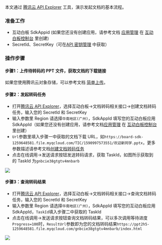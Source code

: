 本文通过 [腾讯云 API Explorer](https://console.cloud.tencent.com/api/explorer?Product=tiw&Version=2019-09-19&Action=CreateTranscode&SignVersion=) 工具，演示发起文档的基本流程。

### 准备工作
- 互动白板 SdkAppid (如果您还没有创建应用，请参考文档 [应用管理](https://cloud.tencent.com/document/product/1137/45257) 在 [互动白板控制台](https://console.cloud.tencent.com/tiw/app) 里创建)
- SecretId、SecretKey（可在[API 密钥管理](https://console.cloud.tencent.com/cam/capi) 中获取）

### 操作步骤
#### 步骤1：上传待转码的 PPT 文件，获取文档的下载链接
如果您使用腾讯云对象存储，可以参考文档 [简单上传](https://cloud.tencent.com/document/product/436/14113)。

#### 步骤2：发起转码任务
- 打开[腾讯云 API Explorer](https://console.cloud.tencent.com/api/explorer?Product=tiw&Version=2019-09-19&Action=CreateTranscode&SignVersion=)，选择互动白板->文档转码相关接口->创建文档转码任务，输入您的 SecretId 和 SecretKey
- 输入参数里 Region 请选择`华南地区(广州)`，SdkAppId 填写您的互动白板应用 SdkAppId（如果您还没有创建应用，请参考文档[应用管理](https://cloud.tencent.com/document/product/1137/45257) 在 [互动白板控制台](https://console.cloud.tencent.com/tiw/app) 里创建）
- `Url`参数里填入步骤一中获取的文档下载 URL，如`https://board-sdk-1259648581.file.myqcloud.com/TIC/1590997573551/欢迎新同学.pptx`，更多参数描述请参考文档[创建文档转码任务](https://cloud.tencent.com/document/product/1137/40060)
- 点击在线调用->发送请求按钮发送转码请求，获取 TaskId，如图所示获取到的 TaskId 为`gnbcie38gtgtv4mnbarb`


![](https://main.qcloudimg.com/raw/83884ec74e199e06f19fe2da790fc4c4.png)

#### 步骤3：查询转码结果
- 打开[腾讯云 API Explorer](https://console.cloud.tencent.com/api/explorer?Product=tiw&Version=2019-09-19&Action=DescribeTranscode&SignVersion=)，选择互动白板->文档转码相关接口->查询文档转码任务，输入您的 SecretId 和 SecretKey
- 输入参数里 Region 请选择`华南地区(广州)`，SdkAppId 填写您的互动白板应用 SdkAppId，`TaskId`填入步骤二中获取的 TaskId
- 点击在线调用->发送请求按钮查询文档转码结果，可以多次调用等待进度`Progress=100`时，`ResultUrl`参数即为您的文档转码结果`https://ppt2h5-1259648581.file.myqcloud.com/gnbcie38gtgtv4mnbarb/index.html`

![](https://main.qcloudimg.com/raw/9a2a06b9d0fe61f64c59476ff5a74260.png)

